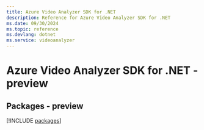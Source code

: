 ```yaml
---
title: Azure Video Analyzer SDK for .NET
description: Reference for Azure Video Analyzer SDK for .NET
ms.date: 09/30/2024
ms.topic: reference
ms.devlang: dotnet
ms.service: videoanalyzer
---
```

# Azure Video Analyzer SDK for .NET - preview
## Packages - preview
[!INCLUDE [packages](video-analyzer-index.md)]